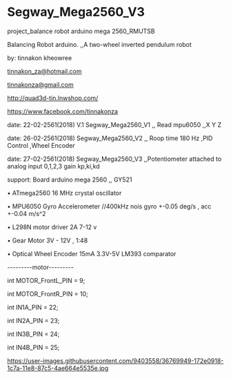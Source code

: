# Segway_Mega2560_V3
project_balance robot arduino mega 2560_RMUTSB 

Balancing Robot arduino. ,,A two-wheel inverted pendulum robot

by: tinnakon kheowree  

tinnakon_za@hotmail.com

tinnakonza@gmail.com

http://quad3d-tin.lnwshop.com/

https://www.facebook.com/tinnakonza

date: 22-02-2561(2018)  V.1 Segway_Mega2560_V1  ,, Read mpu6050 ,,X Y Z

date: 26-02-2561(2018)  Segway_Mega2560_V2      ,, Roop time 180 Hz  ,PID Control ,Wheel Encoder

date: 27-02-2561(2018)  Segway_Mega2560_V3      ,,Potentiometer attached to analog input 0,1,2,3 gain kp,ki,kd

support:  Board arduino mega 2560 ,, GY521

• ATmega2560  16 MHz crystal oscillator

• MPU6050 Gyro Accelerometer //400kHz nois gyro +-0.05 deg/s , acc +-0.04 m/s^2

• L298N motor driver 2A 7-12 v

• Gear Motor 3V - 12V , 1:48

• Optical Wheel Encoder 15mA 3.3V-5V LM393 comparator

---------motor---------

int MOTOR_FrontL_PIN = 9;

int MOTOR_FrontR_PIN = 10;

int IN1A_PIN = 22;

int IN2A_PIN = 23;

int IN3B_PIN = 24;

int IN4B_PIN = 25;

https://user-images.githubusercontent.com/9403558/36769949-172e0918-1c7a-11e8-87c5-4ae664e5535e.jpg
